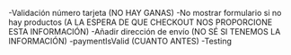 -Validación número tarjeta (NO HAY GANAS)
-No mostrar formulario si no hay productos (A LA ESPERA DE QUE CHECKOUT NOS PROPORCIONE ESTA INFORMACIÓN)
-Añadir dirección de envío (NO SÉ SI TENEMOS LA INFORMACIÓN)
-paymentIsValid (CUANTO ANTES)
-Testing